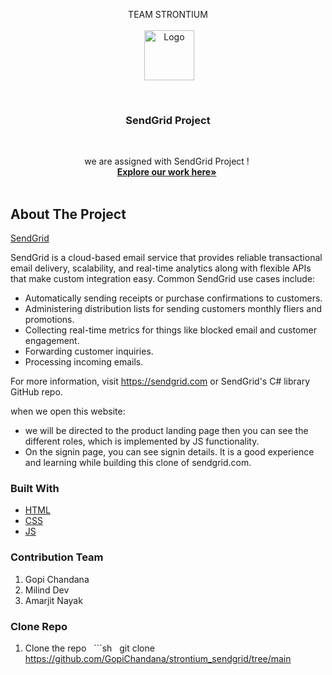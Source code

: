 
<br />
<p align="center">
  <div align="center">TEAM STRONTIUM <br/><br/>
    <img align="center"src="https://th.bing.com/th/id/OIP.GMwvQOnyX8hDhLQjsGNa8QHaFP?w=226&h=180&c=7&o=5&dpr=1.25&pid=1.7" alt="Logo" width="80" height="80">
  </div>

  <h3 align="center">SendGrid Project</h3>

  <p align="center">
    we are assigned with SendGrid Project !
    <br />
    <a href="https://github.com/GopiChandana/strontium_sendgrid/tree/main"><strong>Explore our work here»</strong></a>
    <br />
   
  </p>
</p>






## About The Project

[SendGrid](https://sendgrid.com/)

SendGrid is a cloud-based email service that provides reliable transactional email delivery, scalability, and real-time analytics along with flexible APIs that make custom integration easy. Common SendGrid use cases include:

* Automatically sending receipts or purchase confirmations to customers.
* Administering distribution lists for sending customers monthly fliers and promotions.
* Collecting real-time metrics for things like blocked email and customer engagement.
* Forwarding customer inquiries.
* Processing incoming emails.

For more information, visit https://sendgrid.com or SendGrid's C# library GitHub repo.

when we open this website:
* we will be directed to the product landing page then you can see the different roles, which is implemented by JS functionality.
* On the signin page, you can see signin details.
It is a good experience and learning while building this clone of sendgrid.com.



### Built With


* [HTML](https://html.com)
* [CSS](https://css.com)
* [JS](https://javascript.com)

### Contribution Team


1. Gopi Chandana
2. Milind Dev
3. Amarjit Nayak
   

<!-- GETTING STARTED -->
### Clone Repo


1. Clone the repo
   ```sh
   git clone https://github.com/GopiChandana/strontium_sendgrid/tree/main

